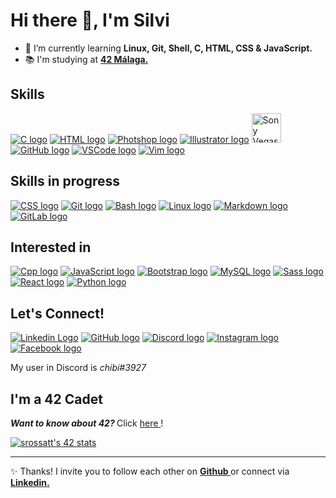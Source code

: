 # Hi there 👋, I'm Silvi

- 🌱 I’m currently learning <b> Linux, Git, Shell, C, HTML, CSS & JavaScript. </b>
- 📚 I'm studying at <b> <a href="https://www.42malaga.com/"> 42 Málaga. </a> </b>

## Skills 

<a href="https://www.w3schools.com/c/"><img src="https://skillicons.dev/icons?i=c" alt="C logo" /></a>
<a href="https://www.w3schools.com/html/default.asp"><img src="https://skillicons.dev/icons?i=html" alt="HTML logo" /></a>
<a href="https://www.adobe.com/es/products/photoshop.html"><img src="https://skillicons.dev/icons?i=ps" alt="Photshop logo" /></a>
<a href="https://www.adobe.com/es/products/illustrator.html"><img src="https://skillicons.dev/icons?i=ai" alt="Illustrator logo" /></a>
<a href="https://www.vegascreativesoftware.com/es/"><img src="https://i.pinimg.com/originals/e2/f1/4f/e2f14fd81ae695ebae159a8b0ef53fcd.png" alt="Sony Vegas logo" length="47px" width="47px" /></a>
<a href="https://github.com/"><img src="https://skillicons.dev/icons?i=github" alt="GitHub logo" /></a>
<a href="https://code.visualstudio.com/"><img src="https://skillicons.dev/icons?i=vscode" alt="VSCode logo" /></a>
<a href="https://www.vim.org/"><img src="https://skillicons.dev/icons?i=vim" alt="Vim logo" /></a>

## Skills in progress

<a href="https://www.w3schools.com/css/"><img src="https://skillicons.dev/icons?i=css" alt="CSS logo" /></a>
<a href="https://git-scm.com/"><img src="https://skillicons.dev/icons?i=git" alt="Git logo" /></a>
<a href="https://www.javatpoint.com/bash"><img src="https://skillicons.dev/icons?i=bash" alt="Bash logo" /></a>
<a href="https://www.linux.org/"><img src="https://skillicons.dev/icons?i=linux" alt="Linux logo" /></a>
<a href="https://www.markdownguide.org/"><img src="https://skillicons.dev/icons?i=md" alt="Markdown logo" /></a>
<a href="https://about.gitlab.com/" ><img src="https://skillicons.dev/icons?i=gitlab" alt="GitLab logo" /></a>

## Interested in

<a href="https://www.learncpp.com/"><img src="https://skillicons.dev/icons?i=cpp" alt="Cpp logo" /></a>
<a href="https://www.javascript.com/"><img src="https://skillicons.dev/icons?i=js" alt="JavaScript logo" /></a>
<a href="https://getbootstrap.com/"><img src="https://skillicons.dev/icons?i=bootstrap" alt="Bootstrap logo" /></a>
<a href="https://www.mysql.com/"><img src="https://skillicons.dev/icons?i=mysql" alt="MySQL logo" /></a>
<a href="https://sass-lang.com/"><img src="https://skillicons.dev/icons?i=sass" alt="Sass logo" /></a>
<a href="https://es.reactjs.org/"><img src="https://skillicons.dev/icons?i=react" alt="React logo" /></a>
<a href="https://www.python.org/downloads/"><img src="https://skillicons.dev/icons?i=py" alt="Python logo" /></a>

## Let's Connect! 

<a href="https://www.linkedin.com/in/rossattism/"><img src="https://skillicons.dev/icons?i=linkedin" alt="Linkedin Logo"></a>
<a href="https://github.com/RossattiSM"><img src="https://skillicons.dev/icons?i=github" alt="GitHub logo" /></a>
<a href="https://discord.com/"><img src="https://skillicons.dev/icons?i=discord" alt="Discord logo" /></a>
<a href="https://www.instagram.com/chibirossatti/"><img src="https://skillicons.dev/icons?i=instagram" alt="Instagram logo" /></a>
<a href="https://www.facebook.com/silmaross"><img src="https://skillicons.dev/icons?i=facebook" alt="Facebook logo" /></a>

My user in Discord is <i> chibi#3927 </i>

## I'm a 42 Cadet

<b> <i> Want to know about 42? </i> </b> Click <a href="https://42.fr/en/homepage/"> here </a>!

<a href="https://github.com/oakoudad/badge42"><img src="https://badge.mediaplus.ma/black/srossatt?1337Badge=off&UM6P=off" alt="srossatt's 42 stats" /></a>
 
<hr>
 
 ✨ Thanks! I invite you to follow each other on <b> <a href="https://github.com/RossattiSM"> Github </a> </b> or connect via <b> <a href="https://www.linkedin.com/in/rossattism/"> Linkedin. </b>
